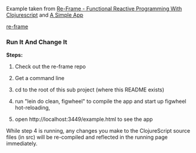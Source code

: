 Example taken from [Re-Frame - Functional Reactive Programming With Clojurescript](https://dhruvp.github.io/2015/03/07/re-frame/)
and [A Simple App](https://github.com/Day8/re-frame/tree/master/examples/simple)

[re-frame](https://github.com/Day8/re-frame/blob/master/README.md)

### Run It And Change It

**Steps:**

1. Check out the re-frame repo

2. Get a command line

3. cd to the root of this sub project (where this README exists)

4. run "lein do clean, figwheel" to compile the app and start up figwheel hot-reloading,

5. open http://localhost:3449/example.html to see the app

While step 4 is running, any changes you make to the ClojureScript source files (in src) will be re-compiled and reflected in the running page immediately.
